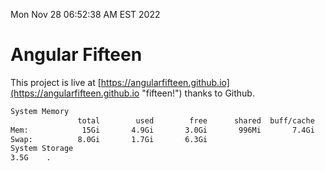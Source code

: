 Mon Nov 28 06:52:38 AM EST 2022

# Angular Fifteen


This project is live at [https://angularfifteen.github.io](https://angularfifteen.github.io "fifteen!") thanks to Github.

```bash
System Memory
               total        used        free      shared  buff/cache   available
Mem:            15Gi       4.9Gi       3.0Gi       996Mi       7.4Gi       9.1Gi
Swap:          8.0Gi       1.7Gi       6.3Gi
System Storage
3.5G	.
